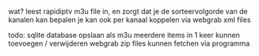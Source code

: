 wat?
leest rapidiptv m3u file in, en zorgt dat je de sorteervolgorde van de kanalen kan bepalen
je kan ook per kanaal koppelen via webgrab xml files

todo:
sqlite database opslaan als m3u
meerdere items in 1 keer kunnen toevoegen / verwijderen
webgrab zip files kunnen fetchen via programma